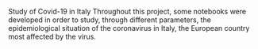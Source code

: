 Study of Covid-19 in Italy
Throughout this project, some notebooks were developed in order to study, through different parameters, the epidemiological situation of the coronavirus in Italy, the European country most affected by the virus.